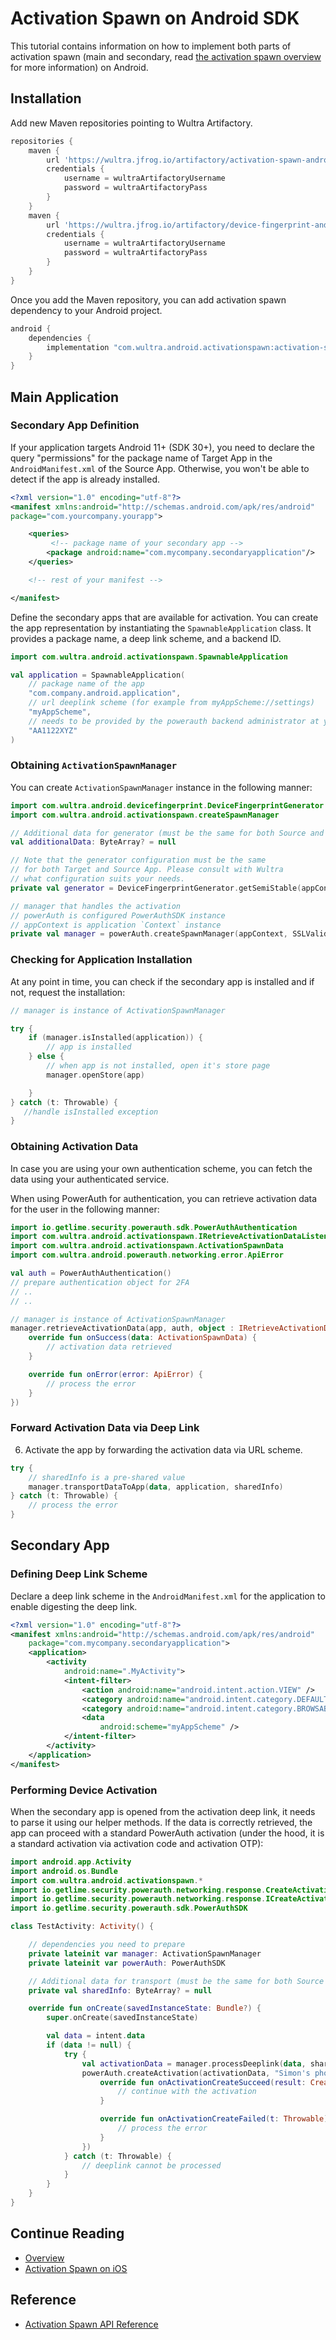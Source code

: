 # Activation Spawn on Android SDK
<!-- AUTHOR joshis_tweets 2023-06-26T00:00:00Z -->
<!-- SIDEBAR _Sidebar.md sticky -->
<!-- TEMPLATE tutorial -->

This tutorial contains information on how to implement both parts of activation spawn (main and secondary, read [the activation spawn overview](./Readme.md) for more information) on Android.

## Installation

Add new Maven repositories pointing to Wultra Artifactory.

```groovy
repositories {
    maven {
        url 'https://wultra.jfrog.io/artifactory/activation-spawn-android/'
        credentials {
            username = wultraArtifactoryUsername
            password = wultraArtifactoryPass
        }
    }
    maven {
        url 'https://wultra.jfrog.io/artifactory/device-fingerprint-android/'
        credentials {
            username = wultraArtifactoryUsername
            password = wultraArtifactoryPass
        }
    }
}
```

Once you add the Maven repository, you can add activation spawn dependency to your Android project.

```groovy
android {
    dependencies {
        implementation "com.wultra.android.activationspawn:activation-spawn:${WULTRA_ACTIVATION_SPAWN_MANAGER}"
    }
}
```

## Main Application

### Secondary App Definition

If your application targets Android 11+ (SDK 30+), you need to declare the query "permissions" for the package name of Target App in the `AndroidManifest.xml` of the Source App. Otherwise, you won't be able to detect if the app is already installed.

```xml
<?xml version="1.0" encoding="utf-8"?>
<manifest xmlns:android="http://schemas.android.com/apk/res/android"
package="com.yourcompany.yourapp">

    <queries>
         <!-- package name of your secondary app -->
        <package android:name="com.mycompany.secondaryapplication"/>
    </queries>

    <!-- rest of your manifest -->

</manifest>
```

Define the secondary apps that are available for activation. You can create the app representation by instantiating the `SpawnableApplication` class. It provides a package name, a deep link scheme, and a backend ID.

```kotlin
import com.wultra.android.activationspawn.SpawnableApplication

val application = SpawnableApplication(
    // package name of the app
    "com.company.android.application",
    // url deeplink scheme (for example from myAppScheme://settings)
    "myAppScheme",
    // needs to be provided by the powerauth backend administrator at your company
    "AA1122XYZ"
)
```

### Obtaining `ActivationSpawnManager`

You can create `ActivationSpawnManager` instance in the following manner:

```kotlin
import com.wultra.android.devicefingerprint.DeviceFingerprintGenerator
import com.wultra.android.activationspawn.createSpawnManager

// Additional data for generator (must be the same for both Source and Target App).
val additionalData: ByteArray? = null

// Note that the generator configuration must be the same
// for both Target and Source App. Please consult with Wultra
// what configuration suits your needs.
private val generator = DeviceFingerprintGenerator.getSemiStable(appContext, false, 10, additionalData)

// manager that handles the activation
// powerAuth is configured PowerAuthSDK instance
// appContext is application `Context` instance
private val manager = powerAuth.createSpawnManager(appContext, SSLValidationStrategy.default(), generator, "https://your-domain.com/your-app")
```

### Checking for Application Installation

At any point in time, you can check if the secondary app is installed and if not, request the installation:

```kotlin
// manager is instance of ActivationSpawnManager

try {
    if (manager.isInstalled(application)) {
        // app is installed
    } else {
        // when app is not installed, open it's store page
        manager.openStore(app)

    }
} catch (t: Throwable) {
   //handle isInstalled exception
}
```

### Obtaining Activation Data

In case you are using your own authentication scheme, you can fetch the data using your authenticated service.

When using PowerAuth for authentication, you can retrieve activation data for the user in the following manner:

```kotlin
import io.getlime.security.powerauth.sdk.PowerAuthAuthentication
import com.wultra.android.activationspawn.IRetrieveActivationDataListener
import com.wultra.android.activationspawn.ActivationSpawnData
import com.wultra.android.powerauth.networking.error.ApiError

val auth = PowerAuthAuthentication()
// prepare authentication object for 2FA
// ..
// ..

// manager is instance of ActivationSpawnManager
manager.retrieveActivationData(app, auth, object : IRetrieveActivationDataListener {
    override fun onSuccess(data: ActivationSpawnData) {
        // activation data retrieved
    }

    override fun onError(error: ApiError) {
        // process the error
    }
})
```

### Forward Activation Data via Deep Link

6. Activate the app by forwarding the activation data via URL scheme.

```kotlin
try {
    // sharedInfo is a pre-shared value
    manager.transportDataToApp(data, application, sharedInfo)
} catch (t: Throwable) {
    // process the error
}
```

## Secondary App

### Defining Deep Link Scheme

Declare a deep link scheme in the `AndroidManifest.xml` for the application to enable digesting the deep link.

```xml
<?xml version="1.0" encoding="utf-8"?>
<manifest xmlns:android="http://schemas.android.com/apk/res/android"
    package="com.mycompany.secondaryapplication">
    <application>
        <activity
            android:name=".MyActivity">
            <intent-filter>
                <action android:name="android.intent.action.VIEW" />
                <category android:name="android.intent.category.DEFAULT" />
                <category android:name="android.intent.category.BROWSABLE" />
                <data
                    android:scheme="myAppScheme" />
            </intent-filter>
        </activity>
    </application>
</manifest>
```

### Performing Device Activation

When the secondary app is opened from the activation deep link, it needs to parse it using our helper methods. If the data is correctly retrieved, the app can proceed with a standard PowerAuth activation (under the hood, it is a standard activation via activation code and activation OTP):

```kotlin
import android.app.Activity
import android.os.Bundle
import com.wultra.android.activationspawn.*
import io.getlime.security.powerauth.networking.response.CreateActivationResult
import io.getlime.security.powerauth.networking.response.ICreateActivationListener
import io.getlime.security.powerauth.sdk.PowerAuthSDK

class TestActivity: Activity() {

    // dependencies you need to prepare
    private lateinit var manager: ActivationSpawnManager
    private lateinit var powerAuth: PowerAuthSDK

    // Additional data for transport (must be the same for both Source and Target App).
    private val sharedInfo: ByteArray? = null

    override fun onCreate(savedInstanceState: Bundle?) {
        super.onCreate(savedInstanceState)

        val data = intent.data
        if (data != null) {
            try {
                val activationData = manager.processDeeplink(data, sharedInfo)
                powerAuth.createActivation(activationData, "Simon's phone", object : ICreateActivationListener {
                    override fun onActivationCreateSucceed(result: CreateActivationResult) {
                        // continue with the activation
                    }

                    override fun onActivationCreateFailed(t: Throwable) {
                        // process the error
                    }
                })
            } catch (t: Throwable) {
                // deeplink cannot be processed
            }
        }
    }
}
```

## Continue Reading

- [Overview](Readme.md#)
- [Activation Spawn on iOS](Activation-Spawn-on-iOS.md#)

## Reference

- [Activation Spawn API Reference](Activation-Spawn-API-Reference.md)
